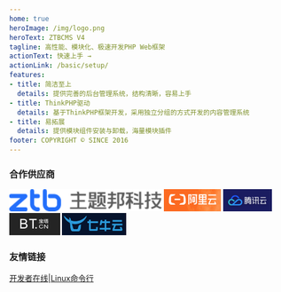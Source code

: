 ```yaml
---
home: true
heroImage: /img/logo.png
heroText: ZTBCMS V4
tagline: 高性能、模块化、极速开发PHP Web框架
actionText: 快速上手 →
actionLink: /basic/setup/
features:
- title: 简洁至上
  details: 提供完善的后台管理系统，结构清晰，容易上手
- title: ThinkPHP驱动
  details: 基于ThinkPHP框架开发，采用独立分组的方式开发的内容管理系统
- title: 易拓展
  details: 提供模块组件安装与卸载，海量模块插件
footer: COPYRIGHT © SINCE 2016
---
```


### 合作供应商

<a href="https://www.zhutibang.cn"><img src="./img_zhutiabng.png" style="height: 40px"></a>
<a href="https://www.aliyun.com/minisite/goods?userCode=i3y41dsk"><img src="./img_aliyun.png" style="height: 40px"></a>
<a href="https://curl.qcloud.com/eBYweamd"><img src="./img_tencent_cloud.jpg" style="height: 40px"></a>
<a href="https://www.bt.cn/?invite_code=MV9xcml5enc="><img src="./img_bt.png" style="height: 40px"></a>
<a href="https://portal.qiniu.com/signup?code=1h5fdum9dyez6"><img src="./img_qiniu.png" style="height: 40px"></a>


### 友情链接

[开发者在线](http://www.devonline.net)|[Linux命令行](http://linux.devonline.net)
